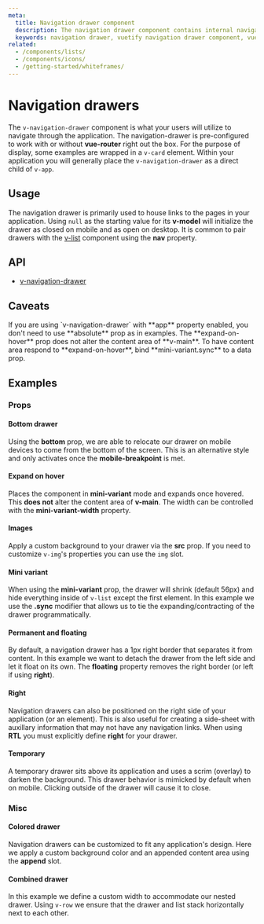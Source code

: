 ```yaml
---
meta:
  title: Navigation drawer component
  description: The navigation drawer component contains internal navigation links for an application and can be permanently on-screen or controlled programmatically.
  keywords: navigation drawer, vuetify navigation drawer component, vue navigation drawer component
related:
  - /components/lists/
  - /components/icons/
  - /getting-started/whiteframes/
---
```


# Navigation drawers

The `v-navigation-drawer` component is what your users will utilize to navigate through the application. The navigation-drawer is pre-configured to work with or without **vue-router** right out the box. For the purpose of display, some examples are wrapped in a `v-card` element. Within your application you will generally place the `v-navigation-drawer` as a direct child of `v-app`.

<entry-ad />

## Usage

The navigation drawer is primarily used to house links to the pages in your application. Using `null` as the starting value for its **v-model** will initialize the drawer as closed on mobile and as open on desktop. It is common to pair drawers with the [v-list](/components/lists) component using the **nav** property.

<example file="v-navigation-drawer/usage" />

## API

- [v-navigation-drawer](/api/v-navigation-drawer)

## Caveats

<alert type="error">
  If you are using `v-navigation-drawer` with **app** property enabled, you don't need to use **absolute** prop as in examples.
</alert>

<alert type="info">
  The **expand-on-hover** prop does not alter the content area of **v-main**. To have content area respond to **expand-on-hover**, bind **mini-variant.sync** to a data prop.
</alert>

## Examples

### Props

#### Bottom drawer

Using the **bottom** prop, we are able to relocate our drawer on mobile devices to come from the bottom of the screen. This is an alternative style and only activates once the **mobile-breakpoint** is met.

<example file="v-navigation-drawer/prop-bottom-drawer" />

#### Expand on hover

Places the component in **mini-variant** mode and expands once hovered. This **does not** alter the content area of **v-main**. The width can be controlled with the **mini-variant-width** property.

<example file="v-navigation-drawer/prop-expand-on-hover" />

#### Images

Apply a custom background to your drawer via the **src** prop. If you need to customize `v-img`'s properties you can use the `img` slot.

<example file="v-navigation-drawer/prop-images" />

#### Mini variant

When using the **mini-variant** prop, the drawer will shrink (default 56px) and hide everything inside of `v-list` except the first element. In this example we use the **.sync** modifier that allows us to tie the expanding/contracting of the drawer programmatically.

<example file="v-navigation-drawer/prop-mini-variant" />

#### Permanent and floating

By default, a navigation drawer has a 1px right border that separates it from content. In this example we want to detach the drawer from the left side and let it float on its own. The **floating** property removes the right border (or left if using **right**).

<example file="v-navigation-drawer/prop-permanent-and-floating" />

#### Right

Navigation drawers can also be positioned on the right side of your application (or an element). This is also useful for creating a side-sheet with auxillary information that may not have any navigation links. When using **RTL** you must explicitly define **right** for your drawer.

<example file="v-navigation-drawer/prop-right" />

#### Temporary

A temporary drawer sits above its application and uses a scrim (overlay) to darken the background. This drawer behavior is mimicked by default when on mobile. Clicking outside of the drawer will cause it to close.

<example file="v-navigation-drawer/prop-temporary" />

### Misc

#### Colored drawer

Navigation drawers can be customized to fit any application's design. Here we apply a custom background color and an appended content area using the **append** slot.

<example file="v-navigation-drawer/misc-colored" />

#### Combined drawer

In this example we define a custom width to accommodate our nested drawer. Using `v-row` we ensure that the drawer and list stack horizontally next to each other.

<example file="v-navigation-drawer/misc-combined" />

<backmatter />
